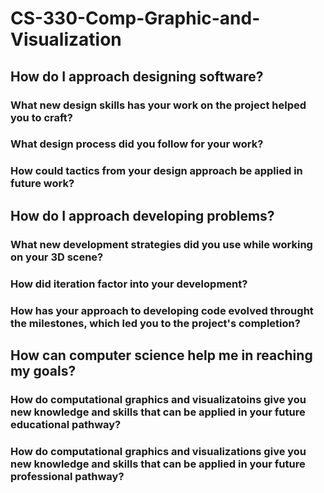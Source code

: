 # CS-330-Comp-Graphic-and-Visualization

## How do I approach designing software?
### What new design skills has your work on the project helped you to craft?
### What design process did you follow for your work?
### How could tactics from your design approach be applied in future work?
## How do I approach developing problems?
### What new development strategies did you use while working on your 3D scene?
### How did iteration factor into your development?
### How has your approach to developing code evolved throught the milestones, which led you to the project's completion?
## How can computer science help me in reaching my goals?
### How do computational graphics and visualizatoins give you new knowledge and skills that can be applied in your future educational pathway?
### How do computational graphics and visualizations give you new knowledge and skills that can be applied in your future professional pathway?

